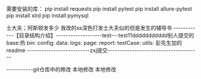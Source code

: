 需要安装的库：
pip install requests
pip install pytest
pip install allure-pytest
pip install xlrd
pip install pymysql

士大夫；阿斯顿发多少
我改的ss深色打发士大夫似的但是发生的辅导书
------------【目录结构介绍】-------------------test---test11ddddddddddd别人提交的
base:热
bin:
config:
data:
logs:
page:
report:
testCase:
utils:
彭先生加的readme
--------------------------zxj提交--------------------------------------


-----------git仓库中的修改
本地修改
本地修改
